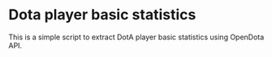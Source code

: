 # Dota player basic statistics

This is a simple script to extract DotA player basic statistics using OpenDota API.


